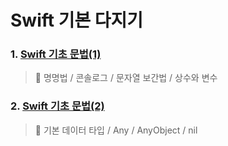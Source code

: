# Swift 기본 다지기

### 1. [Swift 기초 문법(1)](https://gyurisinzorba.tistory.com/112)

> 📌 명명법 / 콘솔로그 / 문자열 보간법 / 상수와 변수


### 2. [Swift 기초 문법(2)](https://gyurisinzorba.tistory.com/115?category=1044152)

> 📌 기본 데이터 타입 /  Any / AnyObject / nil
